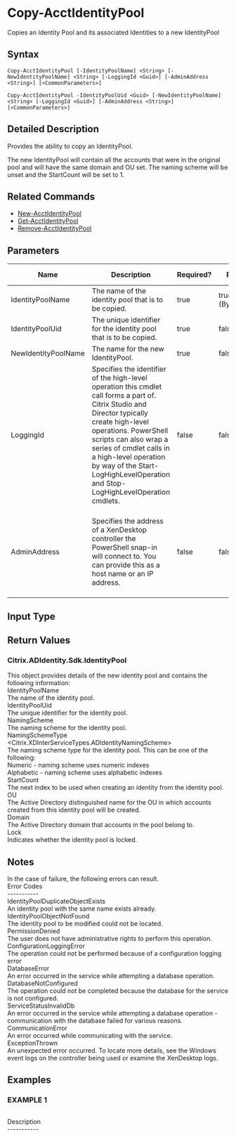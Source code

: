 ﻿# Copy-AcctIdentityPool

   Copies an Identity Pool and its associated Identities to a new IdentityPool

## Syntax
```
Copy-AcctIdentityPool [-IdentityPoolName] <String> [-NewIdentityPoolName] <String> [-LoggingId <Guid>] [-AdminAddress <String>] [<CommonParameters>]

Copy-AcctIdentityPool -IdentityPoolUid <Guid> [-NewIdentityPoolName] <String> [-LoggingId <Guid>] [-AdminAddress <String>] [<CommonParameters>]
```

## Detailed Description
   Provides the ability to copy an IdentityPool.

The new IdentityPool will contain all the accounts that were in the original pool and will have the same domain and OU set. The naming scheme will be unset and the StartCount will be set to 1.

## Related Commands
  * [New-AcctIdentityPool](New-AcctIdentityPool/)
  * [Get-AcctIdentityPool](Get-AcctIdentityPool/)
  * [Remove-AcctIdentityPool](Remove-AcctIdentityPool/)
## Parameters

| Name   | Description | Required? | Pipeline Input | Default Value |
| --- | --- | --- | --- | --- |
| IdentityPoolName | The name of the identity pool that is to be copied. | true | true (ByPropertyName) |  |
| IdentityPoolUid | The unique identifier for the identity pool that is to be copied. | true | false |  |
| NewIdentityPoolName | The name for the new IdentityPool. | true | false |  |
| LoggingId | Specifies the identifier of the high-level operation this cmdlet call forms a part of. Citrix Studio and Director typically create high-level operations. PowerShell scripts can also wrap a series of cmdlet calls in a high-level operation by way of the Start-LogHighLevelOperation and Stop-LogHighLevelOperation cmdlets. | false | false |  |
| AdminAddress | Specifies the address of a XenDesktop controller the PowerShell snap-in will connect to. You can provide this as a host name or an IP address. | false | false | Localhost. Once a value is provided by any cmdlet, this value becomes the default. |

## Input Type

## Return Values
### Citrix.ADIdentity.Sdk.IdentityPool<br>          

This object provides details of the new identity pool and contains the following information:<br>          IdentityPoolName <string><br>          The name of the identity pool.<br>          IdentityPoolUid <Guid><br>          The unique identifier for the identity pool.<br>          NamingScheme <string><br>          The naming scheme for the identity pool.<br>          NamingSchemeType <Citrix.XDInterServiceTypes.ADIdentityNamingScheme><br>          The naming scheme type for the identity pool. This can be one of the following:<br>          Numeric - naming scheme uses numeric indexes<br>          Alphabetic - naming scheme uses alphabetic indexes<br>          StartCount <int><br>          The next index to be used when creating an identity from the identity pool.<br>          OU <string><br>          The Active Directory distinguished name for the OU in which accounts created from this identity pool will be created.<br>          Domain <string><br>          The Active Directory domain that accounts in the pool belong to.<br>          Lock <Boolean><br>          Indicates whether the identity pool is locked.
   ## Notes
   In the case of failure, the following errors can result.<br>    Error Codes<br>    -----------<br>    IdentityPoolDuplicateObjectExists<br>    An identity pool with the same name exists already.<br>    IdentityPoolObjectNotFound<br>    The identity pool to be modified could not be located.<br>    PermissionDenied<br>    The user does not have administrative rights to perform this operation.<br>    ConfigurationLoggingError<br>    The operation could not be performed because of a configuration logging error<br>    DatabaseError<br>    An error occurred in the service while attempting a database operation.<br>    DatabaseNotConfigured<br>    The operation could not be completed because the database for the service is not configured.<br>    ServiceStatusInvalidDb<br>    An error occurred in the service while attempting a database operation - communication with the database failed for various reasons.<br>    CommunicationError<br>    An error occurred while communicating with the service.<br>    ExceptionThrown<br>    An unexpected error occurred.  To locate more details, see the Windows event logs on the controller being used or examine the XenDesktop logs.
## Examples

### EXAMPLE 1
```

```
   Description<br>-----------
